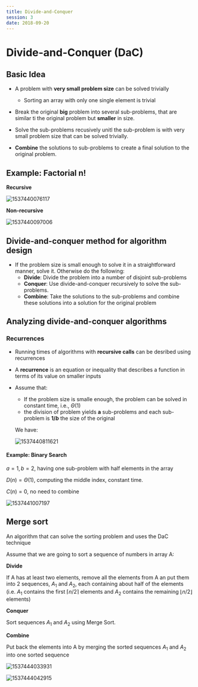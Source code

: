 ```yaml
---
title: Divide-and-Conquer
session: 3
date: 2018-09-20
---
```


# Divide-and-Conquer (DaC)

## Basic Idea

* A problem with **very small problem size** can be solved trivially
  * Sorting an array with only one single element is trivial
* Break the original **big** problem into several sub-problems, that are similar ti the original problem but **smaller** in size.
* Solve the sub-problems recusively unitl the sub-problem is with very small problem size that can be solved trivially.

* **Combine** the solutions to sub-problems to create a final solution to the original problem.

## Example: Factorial n!

**Recursive**

![1537440076117](images/1537440076117.png)

**Non-recursive** 

![1537440097006](images/1537440097006.png)

## Divide-and-conquer method for algorithm design

* If the problem size is small enough to solve it in a straightforward manner, solve it. Otherwise do the following:
  * **Divide**: Divide the problem into a number of disjoint sub-problems
  * **Conquer**: Use divide-and-conquer recursively to solve the sub-problems.
  * **Combine**: Take the solutions to the sub-problems and combine these solutions into a solution for the original problem



## Analyzing divide-and-conquer algorithms

### Recurrences

* Running times of algorithms with **recursive calls** can be desribed using recurrences

* A **recurrence** is an equation or inequality that describes a function in terms of its value on smaller inputs

* Assume that:

  * If the problem size is smalle enough, the problem can be solved in constant time, i.e., $\Theta(1)$
  * the division of problem yields **a** sub-problems and each sub-problem is **$1/b$** the size of the original

  We have:

  ![1537440811621](images/1537440811621.png)


#### Example: Binary Search

$a=1,b=2$, having one sub-problem with half elements in the array

$D(n)=\Theta(1)$, computing the middle index, constant time.

$C(n)=0$, no need to combine

![1537441007197](images/1537441007197.png)

## Merge sort

An algorithm that can solve the sorting problem and uses the DaC technique

Assume that we are going to sort a sequence of numbers in array A:

**Divide**

If A has at least two elements, remove all the elements from A an put them into 2 sequences, $A_1$ and $A_2$, each containing about half of the elements (i.e. $A_1$ contains the first $\lceil n/2 \rceil$ elements and $A_2$ contains the remaining $\lfloor n/2 \rfloor$ elements)

**Conquer**

Sort sequences $A_1$ and $A_2$ using Merge Sort.

**Combine** 

Put back the elements into A by merging the sorted sequences $A_1$ and $A_2$ into one sorted sequence

![1537444033931](images/1537444033931.png)

![1537444042915](images/1537444042915.png)

